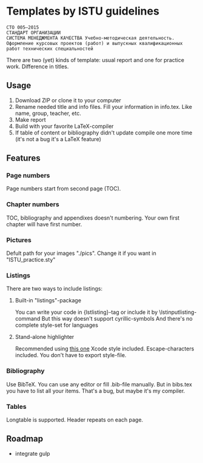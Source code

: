 # Templates by ISTU guidelines

	СТО 005–2015
	СТАНДАРТ ОРГАНИЗАЦИИ
	СИСТЕМА МЕНЕДЖМЕНТА КАЧЕСТВА Учебно-методическая деятельность.
	Оформление курсовых проектов (работ) и выпускных квалификационных работ технических специальностей

There are two (yet) kinds of template: usual report and one for practice work. Difference in titles.

## Usage
1. Download ZIP or clone it to your computer
2. Rename needed title and info files. Fill your information in info.tex. Like name, group, teacher, etc.
3. Make report
4. Build with your favorite LaTeX-compiler
5. If table of content or bibliography didn't update compile one more time (it's not a bug it's a LaTeX feature)

## Features
### Page numbers
Page numbers start from second page (TOC).

### Chapter numbers
TOC, bibliography and appendixes doesn't numbering. Your own first chapter will have first number.

### Pictures
Defult path for your images "./pics". Change it if you want in "ISTU_practice.sty"

### Listings
There are two ways to include listings:

1. Built-in "listings"-package

	You can write your code in {lstlisting}-tag or include it by \lstinputlisting-command
	But this way doesn't support cyrillic-symbols
	And there's no complete style-set for languages

2. Stand-alone highlighter

	Recommended using [this one](http://www.andre-simon.de/doku/highlight/en/highlight.php)
	Xcode style included. Escape-characters included. You don't have to export style-file.

### Bibliography
Use BibTeX. You can use any editor or fill .bib-file manually.
But in bibs.tex you have to list all your items. That's a bug, but maybe it's my compiler.

### Tables
Longtable is supported. Header repeats on each page.

## Roadmap

- integrate gulp
